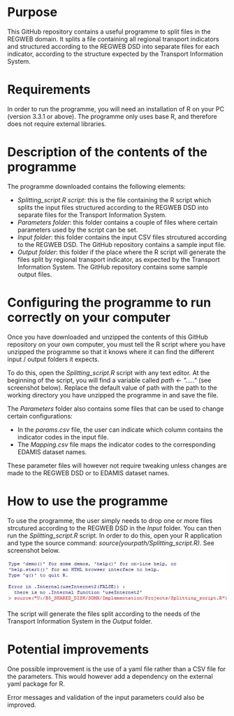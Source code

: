 # Purpose
This GitHub repository contains a useful programme to split files in the REGWEB domain. It splits a file containing all regional transport indicators and structured according to the REGWEB DSD into separate files for each indicator, according to the structure expected by the Transport Information System.

# Requirements
In order to run the programme, you will need an installation of R on your PC (version 3.3.1 or above). The programme only uses base R, and therefore does not require external libraries.

# Description of the contents of the programme
The programme downloaded contains the following elements:
* _Splitting_script.R script_: this is the file containing the R script which splits the input files structured according to the REGWEB DSD into separate files for the Transport Information System.
* _Parameters folder_: this folder contains a couple of files where certain parameters used by the script can be set.
* _Input folder_: this folder contains the input CSV files strcutured according to the REGWEB DSD. The GitHub repository contains a sample input file.
* _Output folder_: this folder if the place where the R script will generate the files split by regional transport indicator, as expected by the Transport Information System. The GitHub repository contains some sample output files.

# Configuring the programme to run correctly on your computer
Once you have downloaded and unzipped the contents of this GitHub repository on your own computer, you must tell the R script where you have unzipped the programme so that it knows where it can find the different input / output folders it expects.

To do this, open the *Splitting_script.R* script with any text editor. At the beginning of the script, you will find a variable called *path ← "....."* (see screenshot below). Replace the default value of path with the path to the working directory you have unzipped the programme in and save the file.

The *Parameters* folder also contains some files that can be used to change certain configurations:
* In the *params.csv* file, the user can indicate which column contains the indicator codes in the input file.
* The *Mapping.csv* file maps the indicator codes to the corresponding EDAMIS dataset names.

These parameter files will however not require tweaking unless changes are made to the REGWEB DSD or to EDAMIS dataset names.

# How to use the programme
To use the programme, the user simply needs to drop one or more files strcutured according to the REGWEB DSD in the *Input* folder. You can then run the *Splitting_script.R* script. In order to do this, open your R application and type the source command: *source(yourpath/Splitting_script.R)*. See screenshot below.

![alt text](https://github.com/LucaGramaglia/REGWEB-Scripts/blob/master/Images/path_R.jpg "R screenshot")

The script will generate the files split according to the needs of the Transport Information System in the *Output* folder. 

# Potential improvements
One possible improvement is the use of a yaml file rather than a CSV file for the parameters. This would however add a dependency on the external yaml package for R.

Error messages and validation of the input parameters could also be improved.
